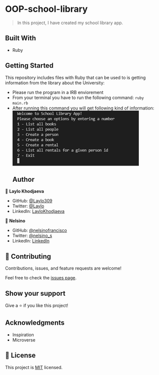 # OOP-school-library

> In this project, I have created
> my  school library app.
> 
## Built With

- Ruby

## Getting Started

This repository includes files with Ruby that can be used to is getting information from the library about the University:

- Please run the program in a IRB enviorement
- From your terminal you have to run the following command: `ruby main.rb`
- After running this command you will get following kind of information:
![screenshot](./Screenshot_2.png)
  ## Author
👤 **Laylo Khodjaeva**

- GitHub: [@Laylo309](https://github.com/Laylo309)
- Twitter: [@Laylo](https://twitter.com/home?lang=en)
- LinkedIn: [LayloKhodjaeva](https://www.linkedin.com/in/laylo-khodjaeva-05a972207/)

👤 **Nelsino**

- GitHub: [@nelsinofrancisco](https://github.com/nelsinofrancisco)
- Twitter: [@nelsino_s](https://twitter.com/nelsino_s)
- LinkedIn: [LinkedIn](https://www.linkedin.com/in/nelsinofrancisco/)
## 🤝 Contributing

Contributions, issues, and feature requests are welcome!

Feel free to check the [issues page](../../issues/).

## Show your support

Give a ⭐️ if you like this project!

## Acknowledgments

- Inspiration
- Microverse

## 📝 License

This project is [MIT](./MIT.md) licensed.